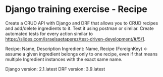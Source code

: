 # Django training exercise - Recipe
Create a CRUD API with Django and DRF that allows you to CRUD recipes and add/delete ingredients to it.  Test it using postman or similar.
Create automated tests for every action similar to https://slides.com/israelsaetaperez/test-driven-development/#/5/1.

Recipe: Name, Description
Ingredient: Name, Recipe (ForeignKey) ← assume a given ingredient belongs only to one recipe, even if that means multiple Ingredient instances with the exact same name.

Django version: 2.1.latest
DRF version: 3.9.latest
